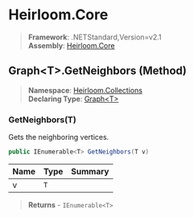 # Heirloom.Core

> **Framework**: .NETStandard,Version=v2.1  
> **Assembly**: [Heirloom.Core][0]

## Graph\<T>.GetNeighbors (Method)

> **Namespace**: [Heirloom.Collections][0]  
> **Declaring Type**: [Graph\<T>][1]

### GetNeighbors(T)

Gets the neighboring vertices.

```cs
public IEnumerable<T> GetNeighbors(T v)
```

| Name | Type | Summary |
|------|------|---------|
| v    | `T`  |         |

> **Returns** - `IEnumerable<T>`

[0]: ../../../Heirloom.Core.md
[1]: ../Graph[T].md
